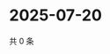 # 2025-07-20

共 0 条

<!-- BEGIN ZHIHUVIDEO -->
<!-- 最后更新时间 Sun Jul 20 2025 14:16:54 GMT+0800 (China Standard Time) -->

<!-- END ZHIHUVIDEO -->
